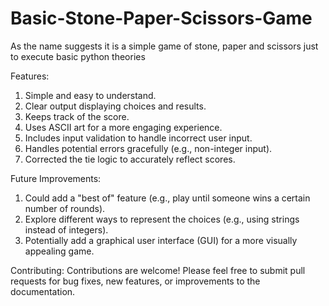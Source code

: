 # Basic-Stone-Paper-Scissors-Game
As the name suggests it is a simple game of stone, paper and scissors just to execute basic python theories

Features:
1. Simple and easy to understand.
2. Clear output displaying choices and results.
3. Keeps track of the score.
4. Uses ASCII art for a more engaging experience.
5. Includes input validation to handle incorrect user input.
6. Handles potential errors gracefully (e.g., non-integer input).
7. Corrected the tie logic to accurately reflect scores.

Future Improvements:
1. Could add a "best of" feature (e.g., play until someone wins a certain number of rounds).
2. Explore different ways to represent the choices (e.g., using strings instead of integers).
3. Potentially add a graphical user interface (GUI) for a more visually appealing game.

Contributing:
Contributions are welcome! Please feel free to submit pull requests for bug fixes, new features, or improvements to the documentation.
